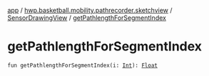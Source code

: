 [app](../../index.md) / [hwp.basketball.mobility.pathrecorder.sketchview](../index.md) / [SensorDrawingView](index.md) / [getPathlengthForSegmentIndex](.)

# getPathlengthForSegmentIndex

`fun getPathlengthForSegmentIndex(i: `[`Int`](https://kotlinlang.org/api/latest/jvm/stdlib/kotlin/-int/index.html)`): `[`Float`](https://kotlinlang.org/api/latest/jvm/stdlib/kotlin/-float/index.html)
